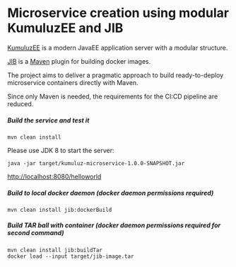 
# Microservice creation using modular KumuluzEE and JIB

[KumuluzEE](https://ee.kumuluz.com/) is a modern JavaEE application server with a modular structure.

[JIB](https://github.com/GoogleContainerTools/jib) is a [Maven](https://maven.apache.org/) plugin for building docker images.

The project aims to deliver a pragmatic approach to build ready-to-deploy microservice containers directly with Maven.

Since only Maven is needed, the requirements for the CI:CD pipeline are reduced.


##### Build the service and test it

```shell
mvn clean install
```

Please use JDK 8 to start the server:

```shell
java -jar target/kumuluz-microservice-1.0.0-SNAPSHOT.jar
```
[http://localhost:8080/helloworld](http://localhost:8080/helloworld)

##### Build to local docker daemon (docker daemon permissions required)

```shell
mvn clean install jib:dockerBuild
```

##### Build TAR ball with container (docker daemon permissions required for second command)

```shell
mvn clean install jib:buildTar
docker load --input target/jib-image.tar
```